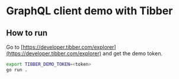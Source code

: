 # GraphQL client demo with Tibber

## How to run

Go to [https://developer.tibber.com/explorer](https://developer.tibber.com/explorer) and get the demo token.

```sh
export TIBBER_DEMO_TOKEN=<token>
go run .
```
